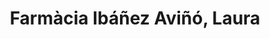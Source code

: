 ---
title: "Farmàcia Ibáñez Aviñó, Laura"
url: /sant-gregori/farmacia-ibanez-avino-laura/
shop: farmacia
---